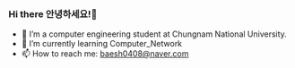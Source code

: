 ### Hi there  안녕하세요!👋
 - 🔭 I’m a computer engineering student at Chungnam National University. 
 - 🌱 I’m currently learning Computer_Network
 - 📫 How to reach me: baesh0408@naver.com
<!--
**BAESI/BAESI** is a ✨ _special_ ✨ repository because its `README.md` (this file) appears on your GitHub profile.

Here are some ideas to get you started:

- 🔭 I’m currently working on ...
- 🌱 I’m currently learning ...
- 👯 I’m looking to collaborate on ...
- 🤔 I’m looking for help with ...
- 💬 Ask me about ...
- 📫 How to reach me: ...
- 😄 Pronouns: ...
- ⚡ Fun fact: ...
-->

